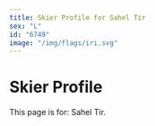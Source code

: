 ```yaml
---
title: Skier Profile for Sahel Tir
sex: "L"
id: "6749"
image: "/img/flags/iri.svg" 
---
```


# Skier Profile

This page is for: Sahel Tir.
    